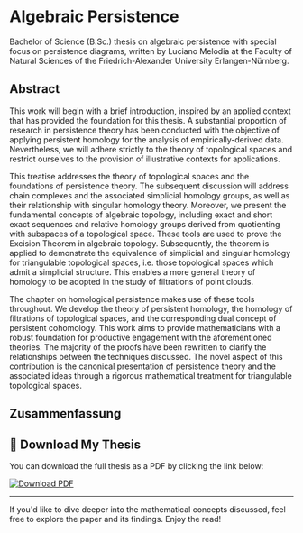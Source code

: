# Algebraic Persistence
Bachelor of Science (B.Sc.) thesis on algebraic persistence with special focus on persistence diagrams, written by Luciano Melodia at the Faculty of Natural Sciences of the Friedrich-Alexander University Erlangen-Nürnberg.

## Abstract
This work will begin with a brief introduction, inspired by an applied context that has provided the foundation for this thesis. A substantial proportion of research in persistence theory has been conducted with the objective of applying persistent homology for the analysis of empirically-derived data. Nevertheless, we will adhere strictly to the theory of topological spaces and restrict ourselves to the provision of illustrative contexts for applications.

This treatise addresses the theory of topological spaces and the foundations of persistence theory. The subsequent discussion will address chain complexes and the associated simplicial homology groups, as well as their relationship with singular homology theory. Moreover, we present the fundamental concepts of algebraic topology, including exact and short exact sequences and relative homology groups derived from quotienting with subspaces of a topological space. These tools are used to prove the Excision Theorem in algebraic topology. Subsequently, the theorem is applied to demonstrate the equivalence of simplicial and singular homology for triangulable topological spaces, i.e. those topological spaces which admit a simplicial structure. This enables a more general theory of homology to be adopted in the study of filtrations of point clouds.

The chapter on homological persistence makes use of these tools throughout. We develop the theory of persistent homology, the homology of filtrations of topological spaces, and the corresponding dual concept of persistent cohomology. This work aims to provide mathematicians with a robust foundation for productive engagement with the aforementioned theories. The majority of the proofs have been rewritten to clarify the relationships between the techniques discussed. The novel aspect of this contribution is the canonical presentation of persistence theory and the associated ideas through a rigorous mathematical treatment for triangulable topological spaces.

## Zusammenfassung

## 📄 Download My Thesis

You can download the full thesis as a PDF by clicking the link below:

[![Download PDF](https://img.shields.io/badge/Download-PDF-red?style=for-the-badge&logo=adobeacrobatreader)](https://karhunenloeve.github.io/BscMath/main.pdf)

---

If you'd like to dive deeper into the mathematical concepts discussed, feel free to explore the paper and its findings. Enjoy the read!